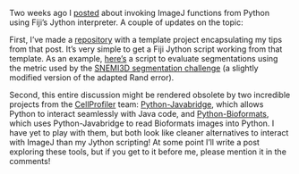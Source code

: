 <!--
.. title: An update on mixing Java and Python with Fiji
.. slug: an-update-on-mixing-java-and-python-with-fiji
.. date: 2014-03-15 02:21:06
.. tags: Fiji,Fiji Jython,Jython,Planet SciPy,Python,Python-Bioformats,Python-Javabridge,programming,software
.. category: 
.. link: 
.. description: 
.. type: text
.. has_math: no
.. status: published
.. wp-status: publish
-->

<html><body><p>Two weeks ago I <a href="http://ilovesymposia.com/2014/02/26/fiji-jython/">posted</a> about invoking ImageJ functions from Python using Fiji’s Jython interpreter. A couple of updates on the topic: </p>

<p>First, I’ve made a <a href="https://github.com/jni/fiji-python">repository</a> with a template project encapsulating my tips from that post. It’s very simple to get a Fiji Jython script working from that template. As an example, <a href="https://github.com/jni/snemi-eval">here’s</a> a script to evaluate segmentations using the metric used by the <a href="brainiac2.mit.edu/SNEMI3D/">SNEMI3D segmentation challenge</a> (a slightly modified version of the adapted Rand error). </p>

<p>Second, this entire discussion might be rendered obsolete by two incredible projects from the <a href="http://www.cellprofiler.org/">CellProfiler</a> team: <a href="https://github.com/CellProfiler/python-javabridge">Python-Javabridge</a>, which allows Python to interact seamlessly with Java code, and <a href="https://github.com/CellProfiler/python-bioformats">Python-Bioformats</a>, which uses Python-Javabridge to read Bioformats images into Python. I have yet to play with them, but both look like cleaner alternatives to interact with ImageJ than my Jython scripting! At some point I’ll write a post exploring these tools, but if you get to it before me, please mention it in the comments!</p></body></html>

